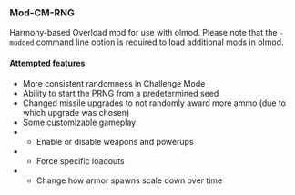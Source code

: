 ### Mod-CM-RNG

Harmony-based Overload mod for use with olmod.
Please note that the `-modded` command line option is required to load additional mods in olmod.

#### Attempted features

* More consistent randomness in Challenge Mode
* Ability to start the PRNG from a predetermined seed
* Changed missile upgrades to not randomly award more ammo (due to which upgrade was chosen)
* Some customizable gameplay
* * Enable or disable weapons and powerups
* * Force specific loadouts
* * Change how armor spawns scale down over time